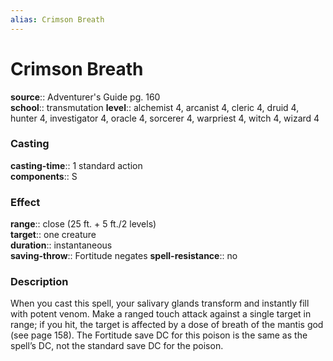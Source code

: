 ```yaml
---
alias: Crimson Breath
---
```


# Crimson Breath 

**source**:: Adventurer's Guide pg. 160  
**school**:: transmutation
**level**:: alchemist 4, arcanist 4, cleric 4, druid 4, hunter 4, investigator 4, oracle 4, sorcerer 4, warpriest 4, witch 4, wizard 4

### Casting 

**casting-time**:: 1 standard action  
**components**:: S

### Effect 

**range**:: close (25 ft. + 5 ft./2 levels)  
**target**:: one creature  
**duration**:: instantaneous  
**saving-throw**:: Fortitude negates
**spell-resistance**:: no

### Description 

When you cast this spell, your salivary glands transform and instantly fill with potent venom. Make a ranged touch attack against a single target in range; if you hit, the target is affected by a dose of breath of the mantis god (see page 158). The Fortitude save DC for this poison is the same as the spell’s DC, not the standard save DC for the poison.
